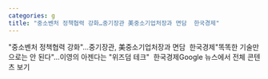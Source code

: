 ```yaml
---
categories: g
title: "중소벤처 정책협력 강화…중기장관 美중소기업처장과 면담  한국경제"
---
```

"중소벤처 정책협력 강화"…중기장관, 美중소기업처장과 면담&nbsp;&nbsp;한국경제"똑똑한 기술만으로는 안 된다"…이영의 아젠다는 "위즈덤 테크"&nbsp;&nbsp;한국경제Google 뉴스에서 전체 콘텐츠 보기